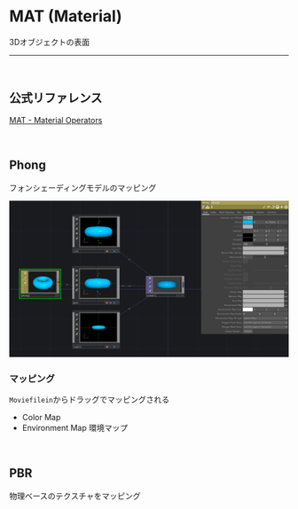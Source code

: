 # MAT (Material)

3Dオブジェクトの表面

---


&nbsp;
&nbsp;

## 公式リファレンス
[MAT - Material Operators](https://docs.derivative.ca/MAT)


&nbsp;
&nbsp;


## Phong

フォンシェーディングモデルのマッピング

![](img/phong_mat.png)

### マッピング
`Moviefilein`からドラッグでマッピングされる

* Color Map 
* Environment Map 環境マップ


&nbsp;
&nbsp;

## PBR 

物理ベースのテクスチャをマッピング